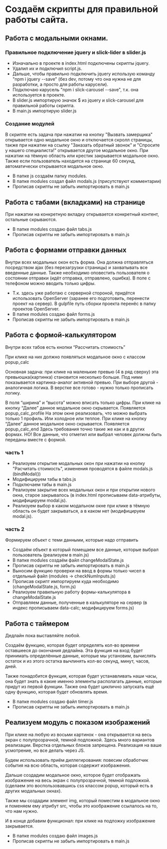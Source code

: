 # Создаём скрипты для правильной работы сайта.

## Работа с модальными окнами.

### Правильное подключение jquery и slick-lider в slider.js
- Изначально в проекте в index.html подключены скрипты jquery. 
    <!-- <script src="https://ajax.googleapis.com/ajax/libs/jquery/1.11.3/jquery.min.js"></script> -->
    <!-- Add slick.js -->
    <!-- <script src="assets/slick/slick.min.js"></script> -->
    <!-- Initialize modal, sliders -->
- Удалил их и подключил script.js.
- Дальше, чтобы правильно подключить jquery использую команду "npm i jquery --save" (без dev, потому что она нужна не для разработки, а просто для работы карусели).
- Подключаю карусель "npm i slick-carousel --save", т.к. она используется в проекте.
- В slider.js импортирую значок $ из jquery и slick-carousel для правильной работы скрипта.
- В main.js импортирую slider.js

### Создание модулей
В скрипте есть задача при нажатии на кнопку "Вызвать замерщика" открывается одно модальное окно и отключается скролл страницы, также при нажатии на ссылку "Заказать обратный звонок" и "Спросите у нашего специалиста!" открывается другое модальное окно. 
При нажатии на тёмную область или крестик закрывается модальное окно.
Также если пользователь находится на странице 60 секунд, автоматически открывается модальное окно.
- В папке js создаём папку modules.
- В папке modules создал файл modals.js (присутствуют комментарии)
- Прописав скрипты не забыть импортировать в main.js

## Работа с табами (вкладками) на странице
При нажатии на конкретную вкладку открывается конкретный контент, остальные скрываются.
- В папке modules создаю файл tabs.js
- Прописав скрипты не забыть импортировать в main.js

## Работа с формами отправки данных
Внутри всех модальных окон есть форма. Она должна отправляться посредством ajax (без перезагрузки страницы) и захватывать все введенные данные. Также необходимо оповестить пользователя о состоянии отправки (идёт отправка, отправлено, ошибка). В поле с телефоном можно вводить только цифры.

- Т.к. здесь уже работаю с серверной стороной, придётся использовать OpenServer (заранее его подготовить, перенести проект на сервер). В gulpfile путь сборки проекта перенёс в папку проектов OpenServer.
- В папке modules создаю файл forms.js
- Прописав скрипты не забыть импортировать в main.js

## Работа с формой-калькулятором
Внутри всех табов есть кнопки “Рассчитать стоимость”

При клике на них должно появляться модальное окно с классом popup_calc

Основная задача: при клике на маленькие превью (4 в ряд сверху) эта превьюшка(картинка) становится несколько больше. Под ними показывается картинка-аналог активной превью. При выборе другой - аналогичная логика. В верстке все готово - нужно только прописать логику.

В поля “ширина” и “высота” можно вписать только цифры.
При клике на кнопку “Далее” данное модальное окно скрывается. Появляется popup_calc_profile 
На этом окне реализовать, что можно выбрать только 1 профиль. Или холодное или теплое.
При клике на кнопку “Далее” данное модальное окно скрывается. Появляется popup_calc_end 
Здесь требования точно такие же как и в других формах. НО! Все данные, что отметил или выбрал человек должны быть переданы вместе с формой.

### часть 1

- Реализуем открытие модальных окон при нажатии на кнопку "Расчитать стоимость", изменения проводятся в файле modals.js (bindModal())
- Модифицируем табы в tabs.js
- Подключаем табы в main.js
- Реализуем закрытие всех модальных окон и при открытии нового окна, старое закрывалось (в index.html прописываем data-атрибуты, модифицируем modal.js).
- Реализуем выбор в каком модальном окне при клике в тёмную область он будет закрываться, а в каком нет (модифицируем modal.js).

### часть 2
Формируем объект с теми данными, которые надо отправить
- Создаём объект в который помещаем все данные, которые выбрал пользователь (реализуем в main.js)
- В папке modules  создаём файл changeModalState.js
- Прописав скрипты не забыть импортировать в main.js
- Выносим функцию проверки на ввод в формы только чисел в отдельный файл (modules -> checkNumInputs.js)
- Прописав скрипт импортируем куда необходимо (changeModalState.js, form.js)
- Реализуем правильную работу формы-калькулятора в changeModalState.js
- Отправляем данные, полученные в калькуляторе на сервер (в индекс прописываем data-calc; модифицируем forms.js)

## Работа с таймером
Дедлайн пока выставляйте любой.

Создаём функцию, которая будет определять кол-во времени оставшееся до окончания дедлайна.
Эта функция на вход будет принимать определённые данные, которые мы установим, вычислять остаток и из этого остатка вычлинять кол-во секунд, минут, часов, дней.

Также понадобится функция, которая будет устанавливать наши часы, она будет знать в какие именно элементы располагать данные, которые придут из первой функции. Также она будет циклично запускать ещё одну функцию, которая будет обновлять время.

- В папке modules создаю файл timer.js
- Прописав скрипты не забыть импортировать в main.js

## Реализуем модуль с показом изображений
При клике на любую из восьми картинок - она открывается на весь экран с полупрозрачной, темной подложкой.
Здесь много вариантов реализации. Верстка отдельных блоков запрещена. Реализация на ваше усмотрение, но все делать через JS.

Будем использовать приём диллегирования: повесим обработчик события на всю область, которая содержит изображения.

Дальше создадим модальное окно, которое будет отображать изображение на весь экран с полупрозрачной, темной подложкой. (сделаем это воспользовавшись css классом popup, который есть в других модальных окнах).

Также мы создадим элемент img, который поместим в модальное окно и поменяем ему атрибут src, чтобы это изображение ссылалось на то, что нам нужно.

И в конце добавим функционал: при клике на подложку изображение закрывается.

- В папке modules создаю файл images.js
- Прописав скрипты не забыть импортировать в main.js
